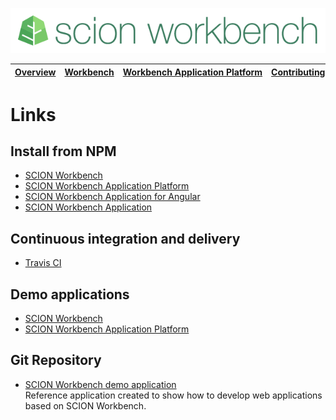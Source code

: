 ![SCION Workbench](/resources/site/logo/scion-workbench-banner.png)

[Overview][menu-overview] | [Workbench][menu-workbench] | [Workbench&nbsp;Application&nbsp;Platform][menu-workbench-application-platform] | [Contributing][menu-contributing] | [Changelog][menu-changelog] | [Sponsoring][menu-sponsoring] | [Links][menu-links]
|---|---|---|---|---|---|---|

# Links

## Install from NPM
- [SCION Workbench][link-npm-workbench]
- [SCION Workbench Application Platform][link-npm-workbench-application-platform]
- [SCION Workbench Application for Angular][link-npm-workbench-application-angular]
- [SCION Workbench Application][link-npm-workbench-application-core]

## Continuous integration and delivery
- [Travis CI][link-travis-ci]

## Demo applications
- [SCION Workbench][link-demo-workbench]
- [SCION Workbench Application Platform][link-demo-workbench-application-platform]

## Git Repository
- [SCION Workbench demo application][link-repo-demo-application]\
  Reference application created to show how to develop web applications based on SCION Workbench.

[link-npm-workbench]: https://www.npmjs.com/package/@scion/workbench
[link-npm-workbench-application-platform]: https://www.npmjs.com/package/@scion/workbench-application-platform
[link-npm-workbench-application-angular]: https://www.npmjs.com/package/@scion/workbench-application.angular
[link-npm-workbench-application-core]: https://www.npmjs.com/package/@scion/workbench-application.core
[link-travis-ci]: https://travis-ci.com/SchweizerischeBundesbahnen/scion-workbench
[link-repo-demo-application]: https://github.com/SchweizerischeBundesbahnen/scion-workbench-demo
[link-demo-workbench]: https://schweizerischebundesbahnen.github.io/scion-workbench-demo/#/(view.24:person/64//view.22:person/32//view.5:person/79//view.3:person/15//view.2:person/38//view.1:person/66//activity:person-list)?viewgrid=eyJpZCI6MSwic2FzaDEiOlsidmlld3BhcnQuMSIsInZpZXcuMSIsInZpZXcuMiIsInZpZXcuMSJdLCJzYXNoMiI6eyJpZCI6Miwic2FzaDEiOlsidmlld3BhcnQuMiIsInZpZXcuMyIsInZpZXcuMyJdLCJzYXNoMiI6eyJpZCI6Mywic2FzaDEiOlsidmlld3BhcnQuNCIsInZpZXcuMjQiLCJ2aWV3LjI0Il0sInNhc2gyIjpbInZpZXdwYXJ0LjMiLCJ2aWV3LjIyIiwidmlldy41Iiwidmlldy4yMiJdLCJzcGxpdHRlciI6MC41MTk0Mzg0NDQ5MjQ0MDY2LCJoc3BsaXQiOmZhbHNlfSwic3BsaXR0ZXIiOjAuNTU5NDI0MzI2ODMzNzk3NSwiaHNwbGl0Ijp0cnVlfSwic3BsaXR0ZXIiOjAuMzIyNjI3NzM3MjI2Mjc3MywiaHNwbGl0IjpmYWxzZX0%3D
[link-demo-workbench-application-platform]: https://scion-workbench-application-platform.now.sh


[menu-overview]: /README.md
[menu-workbench]: /resources/site/workbench.md
[menu-workbench-application-platform]: /resources/site/workbench-application-platform.md
[menu-contributing]: /CONTRIBUTING.md
[menu-changelog]: /resources/site/changelog.md
[menu-sponsoring]: /resources/site/sponsors.md
[menu-links]: /resources/site/links.md
